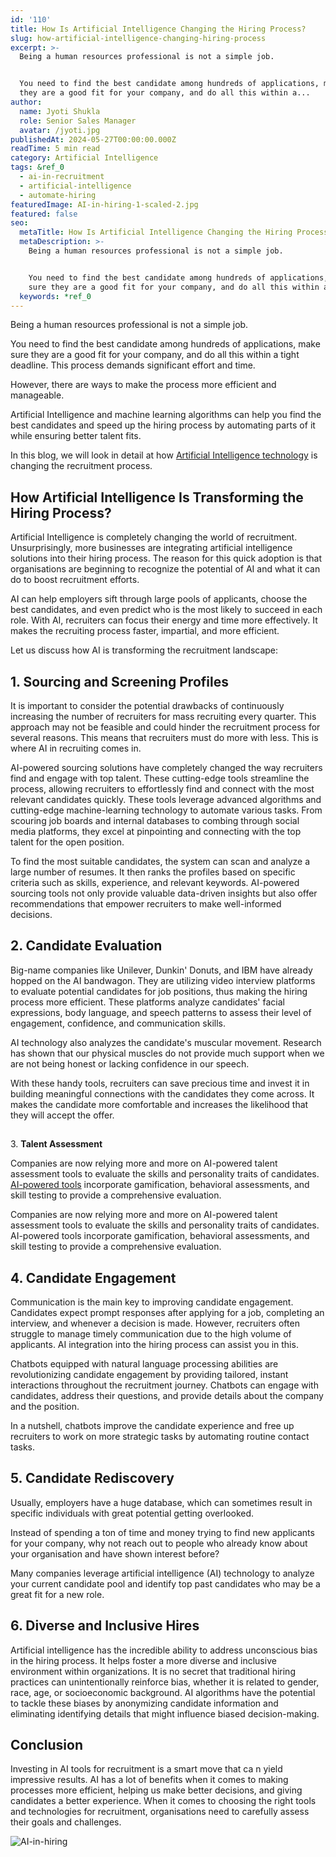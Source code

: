 ```yaml
---
id: '110'
title: How Is Artificial Intelligence Changing the Hiring Process?
slug: how-artificial-intelligence-changing-hiring-process
excerpt: >-
  Being a human resources professional is not a simple job.


  You need to find the best candidate among hundreds of applications, make sure
  they are a good fit for your company, and do all this within a...
author:
  name: Jyoti Shukla
  role: Senior Sales Manager
  avatar: /jyoti.jpg
publishedAt: 2024-05-27T00:00:00.000Z
readTime: 5 min read
category: Artificial Intelligence
tags: &ref_0
  - ai-in-recruitment
  - artificial-intelligence
  - automate-hiring
featuredImage: AI-in-hiring-1-scaled-2.jpg
featured: false
seo:
  metaTitle: How Is Artificial Intelligence Changing the Hiring Process?
  metaDescription: >-
    Being a human resources professional is not a simple job.


    You need to find the best candidate among hundreds of applications, make
    sure they are a good fit for your company, and do all this within a...
  keywords: *ref_0
---
```


Being a human resources professional is not a simple job.

You need to find the best candidate among hundreds of applications, make sure they are a good fit for your company, and do all this within a tight deadline. This process demands significant effort and time.

However, there are ways to make the process more efficient and manageable.

Artificial Intelligence and machine learning algorithms can help you find the best candidates and speed up the hiring process by automating parts of it while ensuring better talent fits. 

In this blog, we will look in detail at how [Artificial Intelligence technology](https://www.thetalentpool.ai/blogs/boost-sales-with-ai-mastering-chatbot-ecommerce-in/) is changing the recruitment process.

## **How Artificial Intelligence Is Transforming the Hiring Process?**

Artificial Intelligence is completely changing the world of recruitment. Unsurprisingly, more businesses are integrating artificial intelligence solutions into their hiring process. The reason for this quick adoption is that organisations are beginning to recognize the potential of AI and what it can do to boost recruitment efforts.

AI can help employers sift through large pools of applicants, choose the best candidates, and even predict who is the most likely to succeed in each role. With AI, recruiters can focus their energy and time more effectively. It makes the recruiting process faster, impartial, and more efficient.

Let us discuss how AI is transforming the recruitment landscape:

## 1\. **Sourcing and Screening Profiles**

It is important to consider the potential drawbacks of continuously increasing the number of recruiters for mass recruiting every quarter. This approach may not be feasible and could hinder the recruitment process for several reasons. This means that recruiters must do more with less. This is where AI in recruiting comes in.

AI-powered sourcing solutions have completely changed the way recruiters find and engage with top talent. These cutting-edge tools streamline the process, allowing recruiters to effortlessly find and connect with the most relevant candidates quickly. These tools leverage advanced algorithms and cutting-edge machine-learning technology to automate various tasks. From scouring job boards and internal databases to combing through social media platforms, they excel at pinpointing and connecting with the top talent for the open position.

To find the most suitable candidates, the system can scan and analyze a large number of resumes. It then ranks the profiles based on specific criteria such as skills, experience, and relevant keywords. AI-powered sourcing tools not only provide valuable data-driven insights but also offer recommendations that empower recruiters to make well-informed decisions.

## 2\. **Candidate Evaluation**

Big-name companies like Unilever, Dunkin' Donuts, and IBM have already hopped on the AI bandwagon. They are utilizing video interview platforms to evaluate potential candidates for job positions, thus making the hiring process more efficient. These platforms analyze candidates' facial expressions, body language, and speech patterns to assess their level of engagement, confidence, and communication skills.

AI technology also analyzes the candidate's muscular movement. Research has shown that our physical muscles do not provide much support when we are not being honest or lacking confidence in our speech.

With these handy tools, recruiters can save precious time and invest it in building meaningful connections with the candidates they come across. It makes the candidate more comfortable and increases the likelihood that they will accept the offer.

##   
3\. **Talent Assessment**

Companies are now relying more and more on AI-powered talent assessment tools to evaluate the skills and personality traits of candidates. [AI-powered tools](https://www.thetalentpool.ai/) incorporate gamification, behavioral assessments, and skill testing to provide a comprehensive evaluation.

Companies are now relying more and more on AI-powered talent assessment tools to evaluate the skills and personality traits of candidates. AI-powered tools incorporate gamification, behavioral assessments, and skill testing to provide a comprehensive evaluation.

## 4\. **Candidate Engagement**

Communication is the main key to improving candidate engagement. Candidates expect prompt responses after applying for a job, completing an interview, and whenever a decision is made. However, recruiters often struggle to manage timely communication due to the high volume of applicants. AI integration into the hiring process can assist you in this.

Chatbots equipped with natural language processing abilities are revolutionizing candidate engagement by providing tailored, instant interactions throughout the recruitment journey. Chatbots can engage with candidates, address their questions, and provide details about the company and the position.

In a nutshell, chatbots improve the candidate experience and free up recruiters to work on more strategic tasks by automating routine contact tasks.

## 5\. **Candidate Rediscovery**

Usually, employers have a huge database, which can sometimes result in specific individuals with great potential getting overlooked.

Instead of spending a ton of time and money trying to find new applicants for your company, why not reach out to people who already know about your organisation and have shown interest before?

Many companies leverage artificial intelligence (AI) technology to analyze your current candidate pool and identify top past candidates who may be a great fit for a new role.

## 6\. **Diverse and Inclusive Hires**

Artificial intelligence has the incredible ability to address unconscious bias in the hiring process. It helps foster a more diverse and inclusive environment within organizations. It is no secret that traditional hiring practices can unintentionally reinforce bias, whether it is related to gender, race, age, or socioeconomic background. AI algorithms have the potential to tackle these biases by anonymizing candidate information and eliminating identifying details that might influence biased decision-making.

## **Conclusion**

Investing in AI tools for recruitment is a smart move that ca n yield impressive results. AI has a lot of benefits when it comes to making processes more efficient, helping us make better decisions, and giving candidates a better experience. When it comes to choosing the right tools and technologies for recruitment, organisations need to carefully assess their goals and challenges.

![AI-in-hiring](images/AI-in-hiring-1-1024x539.jpg)
